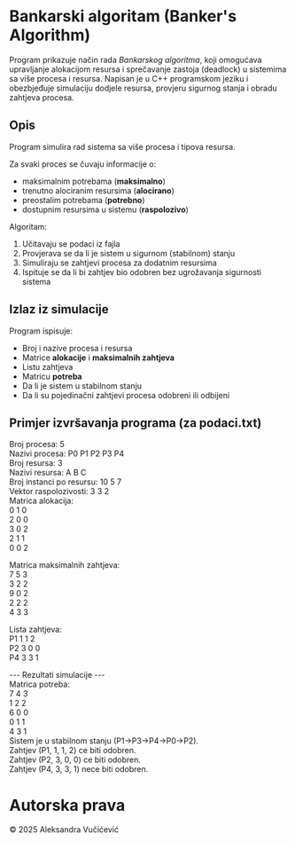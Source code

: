 # Bankarski algoritam (Banker's Algorithm)
Program prikazuje način rada _Bankarskog algoritma_, koji omogućava upravljanje alokacijom resursa i sprečavanje zastoja (deadlock) u sistemima sa više procesa i resursa. 
Napisan je u C++ programskom jeziku i obezbjeđuje simulaciju dodjele resursa, provjeru sigurnog stanja i obradu zahtjeva procesa.

## Opis
Program simulira rad sistema sa više procesa i tipova resursa.  

Za svaki proces se čuvaju informacije o:
* maksimalnim potrebama (**maksimalno**)
* trenutno alociranim resursima (**alocirano**)
* preostalim potrebama (**potrebno**)
* dostupnim resursima u sistemu (**raspolozivo**)

Algoritam:
1. Učitavaju se podaci iz fajla
2. Provjerava se da li je sistem u sigurnom (stabilnom) stanju
3. Simuliraju se zahtjevi procesa za dodatnim resursima
4. Ispituje se da li bi zahtjev bio odobren bez ugrožavanja sigurnosti sistema

## Izlaz iz simulacije
Program ispisuje:
* Broj i nazive procesa i resursa
* Matrice **alokacije** i **maksimalnih zahtjeva**
* Listu zahtjeva
* Matricu **potreba**
* Da li je sistem u stabilnom stanju
* Da li su pojedinačni zahtjevi procesa odobreni ili odbijeni

## Primjer izvršavanja programa (za podaci.txt)
Broj procesa: 5  
Nazivi procesa: P0 P1 P2 P3 P4  
Broj resursa: 3  
Nazivi resursa: A B C  
Broj instanci po resursu: 10 5 7  
Vektor raspolozivosti: 3 3 2  
Matrica alokacija:  
0 1 0  
2 0 0  
3 0 2  
2 1 1  
0 0 2  

Matrica maksimalnih zahtjeva:  
7 5 3  
3 2 2  
9 0 2  
2 2 2  
4 3 3  

Lista zahtjeva:  
P1 1 1 2  
P2 3 0 0  
P4 3 3 1  

--- Rezultati simulacije ---  
Matrica potreba:  
7 4 3  
1 2 2  
6 0 0  
0 1 1  
4 3 1  
Sistem je u stabilnom stanju (P1->P3->P4->P0->P2).  
Zahtjev (P1, 1, 1, 2) ce biti odobren.  
Zahtjev (P2, 3, 0, 0) ce biti odobren.  
Zahtjev (P4, 3, 3, 1) nece biti odobren.  

# Autorska prava
© 2025 Aleksandra Vučićević


